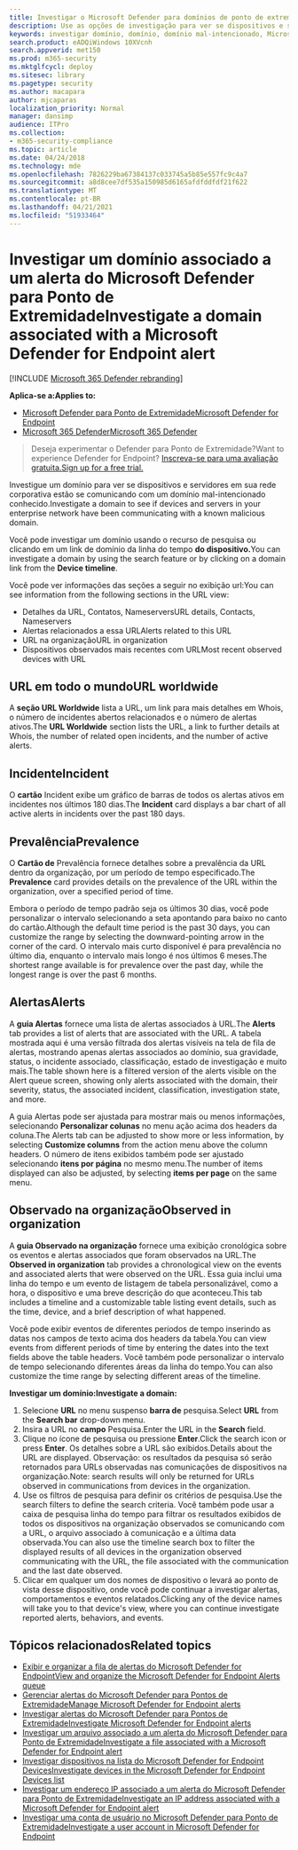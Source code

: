 ```yaml
---
title: Investigar o Microsoft Defender para domínios de ponto de extremidade
description: Use as opções de investigação para ver se dispositivos e servidores estão se comunicando com domínios mal-intencionados.
keywords: investigar domínio, domínio, domínio mal-intencionado, Microsoft Defender para Ponto de Extremidade, alerta, URL
search.product: eADQiWindows 10XVcnh
search.appverid: met150
ms.prod: m365-security
ms.mktglfcycl: deploy
ms.sitesec: library
ms.pagetype: security
ms.author: macapara
author: mjcaparas
localization_priority: Normal
manager: dansimp
audience: ITPro
ms.collection:
- m365-security-compliance
ms.topic: article
ms.date: 04/24/2018
ms.technology: mde
ms.openlocfilehash: 7826229ba67384137c033745a5b85e557fc9c4a7
ms.sourcegitcommit: a8d8cee7df535a150985d6165afdfddfdf21f622
ms.translationtype: MT
ms.contentlocale: pt-BR
ms.lasthandoff: 04/21/2021
ms.locfileid: "51933464"
---
```

# <a name="investigate-a-domain-associated-with-a-microsoft-defender-for-endpoint-alert"></a><span data-ttu-id="607e9-104">Investigar um domínio associado a um alerta do Microsoft Defender para Ponto de Extremidade</span><span class="sxs-lookup"><span data-stu-id="607e9-104">Investigate a domain associated with a Microsoft Defender for Endpoint alert</span></span>

[!INCLUDE [Microsoft 365 Defender rebranding](../../includes/microsoft-defender.md)]


<span data-ttu-id="607e9-105">**Aplica-se a:**</span><span class="sxs-lookup"><span data-stu-id="607e9-105">**Applies to:**</span></span>
- [<span data-ttu-id="607e9-106">Microsoft Defender para Ponto de Extremidade</span><span class="sxs-lookup"><span data-stu-id="607e9-106">Microsoft Defender for Endpoint</span></span>](https://go.microsoft.com/fwlink/p/?linkid=2154037)
- [<span data-ttu-id="607e9-107">Microsoft 365 Defender</span><span class="sxs-lookup"><span data-stu-id="607e9-107">Microsoft 365 Defender</span></span>](https://go.microsoft.com/fwlink/?linkid=2118804)

><span data-ttu-id="607e9-108">Deseja experimentar o Defender para Ponto de Extremidade?</span><span class="sxs-lookup"><span data-stu-id="607e9-108">Want to experience Defender for Endpoint?</span></span> [<span data-ttu-id="607e9-109">Inscreva-se para uma avaliação gratuita.</span><span class="sxs-lookup"><span data-stu-id="607e9-109">Sign up for a free trial.</span></span>](https://www.microsoft.com/microsoft-365/windows/microsoft-defender-atp?ocid=docs-wdatp-investigatedomain-abovefoldlink) 

<span data-ttu-id="607e9-110">Investigue um domínio para ver se dispositivos e servidores em sua rede corporativa estão se comunicando com um domínio mal-intencionado conhecido.</span><span class="sxs-lookup"><span data-stu-id="607e9-110">Investigate a domain to see if devices and servers in your enterprise network have been communicating with a known malicious domain.</span></span>

<span data-ttu-id="607e9-111">Você pode investigar um domínio usando o recurso de pesquisa ou clicando em um link de domínio da linha do tempo **do dispositivo.**</span><span class="sxs-lookup"><span data-stu-id="607e9-111">You can investigate a domain by using the search feature or by clicking on a domain link from the **Device timeline**.</span></span>

<span data-ttu-id="607e9-112">Você pode ver informações das seções a seguir no exibição url:</span><span class="sxs-lookup"><span data-stu-id="607e9-112">You can see information from the following sections in the URL view:</span></span>

- <span data-ttu-id="607e9-113">Detalhes da URL, Contatos, Nameservers</span><span class="sxs-lookup"><span data-stu-id="607e9-113">URL details, Contacts, Nameservers</span></span>
- <span data-ttu-id="607e9-114">Alertas relacionados a essa URL</span><span class="sxs-lookup"><span data-stu-id="607e9-114">Alerts related to this URL</span></span> 
- <span data-ttu-id="607e9-115">URL na organização</span><span class="sxs-lookup"><span data-stu-id="607e9-115">URL in organization</span></span>
- <span data-ttu-id="607e9-116">Dispositivos observados mais recentes com URL</span><span class="sxs-lookup"><span data-stu-id="607e9-116">Most recent observed devices with URL</span></span>

## <a name="url-worldwide"></a><span data-ttu-id="607e9-117">URL em todo o mundo</span><span class="sxs-lookup"><span data-stu-id="607e9-117">URL worldwide</span></span>

<span data-ttu-id="607e9-118">A **seção URL Worldwide** lista a URL, um link para mais detalhes em Whois, o número de incidentes abertos relacionados e o número de alertas ativos.</span><span class="sxs-lookup"><span data-stu-id="607e9-118">The **URL Worldwide** section lists the URL, a link to further details at Whois, the number of related open incidents, and the number of active alerts.</span></span>

## <a name="incident"></a><span data-ttu-id="607e9-119">Incidente</span><span class="sxs-lookup"><span data-stu-id="607e9-119">Incident</span></span>

<span data-ttu-id="607e9-120">O **cartão** Incident exibe um gráfico de barras de todos os alertas ativos em incidentes nos últimos 180 dias.</span><span class="sxs-lookup"><span data-stu-id="607e9-120">The **Incident** card displays a bar chart of all active alerts in incidents over the past 180 days.</span></span>

## <a name="prevalence"></a><span data-ttu-id="607e9-121">Prevalência</span><span class="sxs-lookup"><span data-stu-id="607e9-121">Prevalence</span></span>

<span data-ttu-id="607e9-122">O **Cartão de** Prevalência fornece detalhes sobre a prevalência da URL dentro da organização, por um período de tempo especificado.</span><span class="sxs-lookup"><span data-stu-id="607e9-122">The **Prevalence** card provides details on the prevalence of the URL within the organization, over a specified period of time.</span></span>

<span data-ttu-id="607e9-123">Embora o período de tempo padrão seja os últimos 30 dias, você pode personalizar o intervalo selecionando a seta apontando para baixo no canto do cartão.</span><span class="sxs-lookup"><span data-stu-id="607e9-123">Although the default time period is the past 30 days, you can customize the range by selecting the downward-pointing arrow in the corner of the card.</span></span> <span data-ttu-id="607e9-124">O intervalo mais curto disponível é para prevalência no último dia, enquanto o intervalo mais longo é nos últimos 6 meses.</span><span class="sxs-lookup"><span data-stu-id="607e9-124">The shortest range available is for prevalence over the past day, while the longest range is over the past 6 months.</span></span>

## <a name="alerts"></a><span data-ttu-id="607e9-125">Alertas</span><span class="sxs-lookup"><span data-stu-id="607e9-125">Alerts</span></span>

<span data-ttu-id="607e9-126">A **guia Alertas** fornece uma lista de alertas associados à URL.</span><span class="sxs-lookup"><span data-stu-id="607e9-126">The **Alerts** tab provides a list of alerts that are associated with the URL.</span></span> <span data-ttu-id="607e9-127">A tabela mostrada aqui é uma versão filtrada dos alertas visíveis na tela de fila de alertas, mostrando apenas alertas associados ao domínio, sua gravidade, status, o incidente associado, classificação, estado de investigação e muito mais.</span><span class="sxs-lookup"><span data-stu-id="607e9-127">The table shown here is a filtered version of the alerts visible on the Alert queue screen, showing only alerts associated with the domain, their severity, status, the associated incident, classification, investigation state, and more.</span></span>

<span data-ttu-id="607e9-128">A guia Alertas pode ser ajustada para mostrar mais ou menos informações, selecionando **Personalizar colunas** no menu ação acima dos headers da coluna.</span><span class="sxs-lookup"><span data-stu-id="607e9-128">The Alerts tab can be adjusted to show more or less information, by selecting **Customize columns** from the action menu above the column headers.</span></span> <span data-ttu-id="607e9-129">O número de itens exibidos também pode ser ajustado selecionando **itens por página** no mesmo menu.</span><span class="sxs-lookup"><span data-stu-id="607e9-129">The number of items displayed can also be adjusted, by selecting **items per page** on the same menu.</span></span>

## <a name="observed-in-organization"></a><span data-ttu-id="607e9-130">Observado na organização</span><span class="sxs-lookup"><span data-stu-id="607e9-130">Observed in organization</span></span>

<span data-ttu-id="607e9-131">A **guia Observado na organização** fornece uma exibição cronológica sobre os eventos e alertas associados que foram observados na URL.</span><span class="sxs-lookup"><span data-stu-id="607e9-131">The **Observed in organization** tab provides a chronological view on the events and associated alerts that were observed on the URL.</span></span> <span data-ttu-id="607e9-132">Essa guia inclui uma linha do tempo e um evento de listagem de tabela personalizável, como a hora, o dispositivo e uma breve descrição do que aconteceu.</span><span class="sxs-lookup"><span data-stu-id="607e9-132">This tab includes a timeline and a customizable table listing event details, such as the time, device, and a brief description of what happened.</span></span> 

<span data-ttu-id="607e9-133">Você pode exibir eventos de diferentes períodos de tempo inserindo as datas nos campos de texto acima dos headers da tabela.</span><span class="sxs-lookup"><span data-stu-id="607e9-133">You can view events from different periods of time by entering the dates into the text fields above the table headers.</span></span> <span data-ttu-id="607e9-134">Você também pode personalizar o intervalo de tempo selecionando diferentes áreas da linha do tempo.</span><span class="sxs-lookup"><span data-stu-id="607e9-134">You can also customize the time range by selecting different areas of the timeline.</span></span>

<span data-ttu-id="607e9-135">**Investigar um domínio:**</span><span class="sxs-lookup"><span data-stu-id="607e9-135">**Investigate a domain:**</span></span>

1. <span data-ttu-id="607e9-136">Selecione **URL** no menu suspenso **barra de** pesquisa.</span><span class="sxs-lookup"><span data-stu-id="607e9-136">Select **URL** from the **Search bar** drop-down menu.</span></span>
2. <span data-ttu-id="607e9-137">Insira a URL no **campo** Pesquisa.</span><span class="sxs-lookup"><span data-stu-id="607e9-137">Enter the URL in the **Search** field.</span></span>
3. <span data-ttu-id="607e9-138">Clique no ícone de pesquisa ou pressione **Enter**.</span><span class="sxs-lookup"><span data-stu-id="607e9-138">Click the search icon   or press **Enter**.</span></span> <span data-ttu-id="607e9-139">Os detalhes sobre a URL são exibidos.</span><span class="sxs-lookup"><span data-stu-id="607e9-139">Details about the URL are displayed.</span></span> <span data-ttu-id="607e9-140">Observação: os resultados da pesquisa só serão retornados para URLs observadas nas comunicações de dispositivos na organização.</span><span class="sxs-lookup"><span data-stu-id="607e9-140">Note: search results will only be returned for URLs observed in communications from devices in the organization.</span></span>
4. <span data-ttu-id="607e9-141">Use os filtros de pesquisa para definir os critérios de pesquisa.</span><span class="sxs-lookup"><span data-stu-id="607e9-141">Use the search filters to define the search criteria.</span></span> <span data-ttu-id="607e9-142">Você também pode usar a caixa de pesquisa linha do tempo para filtrar os resultados exibidos de todos os dispositivos na organização observados se comunicando com a URL, o arquivo associado à comunicação e a última data observada.</span><span class="sxs-lookup"><span data-stu-id="607e9-142">You can also use the timeline search box to filter the displayed results of all devices in the organization observed communicating with the URL, the file associated with the communication and the last date observed.</span></span>
5. <span data-ttu-id="607e9-143">Clicar em qualquer um dos nomes de dispositivo o levará ao ponto de vista desse dispositivo, onde você pode continuar a investigar alertas, comportamentos e eventos relatados.</span><span class="sxs-lookup"><span data-stu-id="607e9-143">Clicking any of the device names will take you to that device's view, where you can continue investigate reported alerts, behaviors, and events.</span></span>

## <a name="related-topics"></a><span data-ttu-id="607e9-144">Tópicos relacionados</span><span class="sxs-lookup"><span data-stu-id="607e9-144">Related topics</span></span>
- [<span data-ttu-id="607e9-145">Exibir e organizar a fila de alertas do Microsoft Defender for Endpoint</span><span class="sxs-lookup"><span data-stu-id="607e9-145">View and organize the Microsoft Defender for Endpoint Alerts queue</span></span>](alerts-queue.md)
- [<span data-ttu-id="607e9-146">Gerenciar alertas do Microsoft Defender para Pontos de Extremidade</span><span class="sxs-lookup"><span data-stu-id="607e9-146">Manage Microsoft Defender for Endpoint alerts</span></span>](manage-alerts.md)
- [<span data-ttu-id="607e9-147">Investigar alertas do Microsoft Defender para Pontos de Extremidade</span><span class="sxs-lookup"><span data-stu-id="607e9-147">Investigate Microsoft Defender for Endpoint alerts</span></span>](investigate-alerts.md)
- [<span data-ttu-id="607e9-148">Investigar um arquivo associado a um alerta do Microsoft Defender para Ponto de Extremidade</span><span class="sxs-lookup"><span data-stu-id="607e9-148">Investigate a file associated with a Microsoft Defender for Endpoint alert</span></span>](investigate-files.md)
- [<span data-ttu-id="607e9-149">Investigar dispositivos na lista do Microsoft Defender for Endpoint Devices</span><span class="sxs-lookup"><span data-stu-id="607e9-149">Investigate devices in the Microsoft Defender for Endpoint Devices list</span></span>](investigate-machines.md)
- [<span data-ttu-id="607e9-150">Investigar um endereço IP associado a um alerta do Microsoft Defender para Ponto de Extremidade</span><span class="sxs-lookup"><span data-stu-id="607e9-150">Investigate an IP address associated with a Microsoft Defender for Endpoint alert</span></span>](investigate-ip.md)
- [<span data-ttu-id="607e9-151">Investigar uma conta de usuário no Microsoft Defender para Ponto de Extremidade</span><span class="sxs-lookup"><span data-stu-id="607e9-151">Investigate a user account in Microsoft Defender for Endpoint</span></span>](investigate-user.md)
